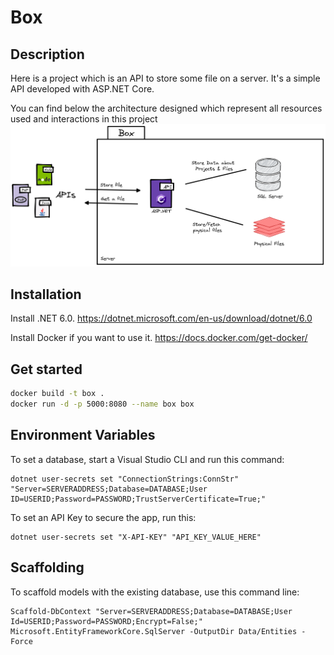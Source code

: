 # Box

## Description

Here is a project which is an API to store some file on a server. It's a simple API developed with ASP.NET Core.

You can find below the architecture designed which represent all resources used and interactions in this project
![Architecture](docs/architecture.png?raw=true "Architecture")

## Installation

Install .NET 6.0. https://dotnet.microsoft.com/en-us/download/dotnet/6.0

Install Docker if you want to use it. https://docs.docker.com/get-docker/

## Get started

```sh
docker build -t box .
docker run -d -p 5000:8080 --name box box
```

## Environment Variables
To set a database, start a Visual Studio CLI and run this command:
```
dotnet user-secrets set "ConnectionStrings:ConnStr" "Server=SERVERADDRESS;Database=DATABASE;User ID=USERID;Password=PASSWORD;TrustServerCertificate=True;"
```

To set an API Key to secure the app, run this:
```
dotnet user-secrets set "X-API-KEY" "API_KEY_VALUE_HERE"
```

## Scaffolding

To scaffold models with the existing database, use this command line:
```
Scaffold-DbContext "Server=SERVERADDRESS;Database=DATABASE;User Id=USERID;Password=PASSWORD;Encrypt=False;" Microsoft.EntityFrameworkCore.SqlServer -OutputDir Data/Entities -Force
```